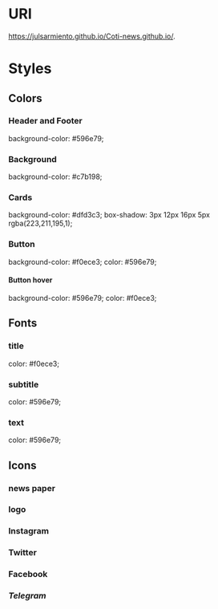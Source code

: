 # URl 
https://julsarmiento.github.io/Coti-news.github.io/.

# Styles 

## Colors

### Header and Footer 
background-color: #596e79;


### Background 
background-color: #c7b198;

### Cards 
background-color: #dfd3c3;
box-shadow: 3px 12px 16px 5px rgba(223,211,195,1);

### Button
background-color: #f0ece3;
color: #596e79;

#### Button hover 
background-color: #596e79;
color: #f0ece3;

## Fonts 

### title
color: #f0ece3;

### subtitle
color: #596e79;

### text 
color: #596e79;

## Icons 

### news paper 
<i class="far fa-newspaper"></i>

### logo
<i class="fas fa-kiwi-bird"></i>

### Instagram
 <i class="fab fa-instagram"></i>

### Twitter 
<i class="fab fa-twitter"></i>

### Facebook 
<i class="fab fa-facebook">

### Telegram
<i class="fab fa-telegram">



 
 
